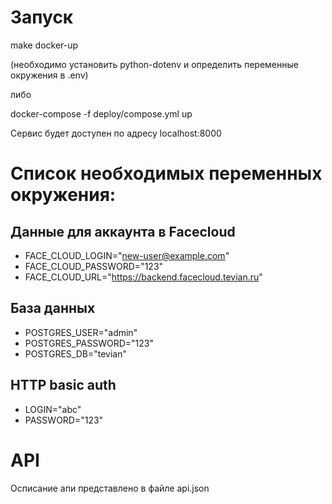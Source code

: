 # Запуск

make docker-up 

(необходимо  установить python-dotenv и определить переменные окружения в .env)

либо 

docker-compose -f deploy/compose.yml up

Сервис будет доступен по адресу localhost:8000

# Список необходимых переменных окружения:
## Данные для аккаунта в Facecloud
* FACE_CLOUD_LOGIN="new-user@example.com"
* FACE_CLOUD_PASSWORD="123"
* FACE_CLOUD_URL="https://backend.facecloud.tevian.ru"
## База данных
* POSTGRES_USER="admin"
* POSTGRES_PASSWORD="123"
* POSTGRES_DB="tevian"
## HTTP basic auth 
* LOGIN="abc"
* PASSWORD="123"

# API

Осписание апи представлено в файле api.json
